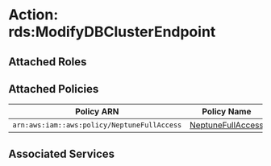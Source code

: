 # Action: rds:ModifyDBClusterEndpoint

## Attached Roles

## Attached Policies

| Policy ARN | Policy Name |
|------------|-------------|
| `arn:aws:iam::aws:policy/NeptuneFullAccess` | [NeptuneFullAccess](../policies.md#neptunefullaccess) |

## Associated Services

